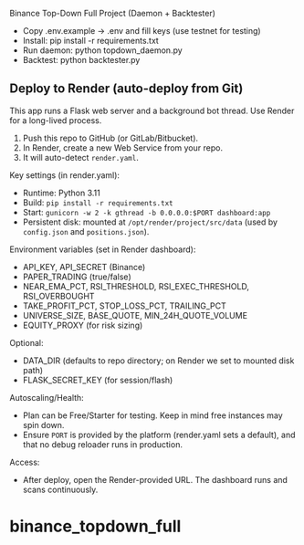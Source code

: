 Binance Top-Down Full Project (Daemon + Backtester)
- Copy .env.example -> .env and fill keys (use testnet for testing)
- Install: pip install -r requirements.txt
- Run daemon: python topdown_daemon.py
- Backtest: python backtester.py

## Deploy to Render (auto-deploy from Git)

This app runs a Flask web server and a background bot thread. Use Render for a long-lived process.

1) Push this repo to GitHub (or GitLab/Bitbucket).
2) In Render, create a new Web Service from your repo.
3) It will auto-detect `render.yaml`.

Key settings (in render.yaml):
- Runtime: Python 3.11
- Build: `pip install -r requirements.txt`
- Start: `gunicorn -w 2 -k gthread -b 0.0.0.0:$PORT dashboard:app`
- Persistent disk: mounted at `/opt/render/project/src/data` (used by `config.json` and `positions.json`).

Environment variables (set in Render dashboard):
- API_KEY, API_SECRET (Binance)
- PAPER_TRADING (true/false)
- NEAR_EMA_PCT, RSI_THRESHOLD, RSI_EXEC_THRESHOLD, RSI_OVERBOUGHT
- TAKE_PROFIT_PCT, STOP_LOSS_PCT, TRAILING_PCT
- UNIVERSE_SIZE, BASE_QUOTE, MIN_24H_QUOTE_VOLUME
- EQUITY_PROXY (for risk sizing)

Optional:
- DATA_DIR (defaults to repo directory; on Render we set to mounted disk path)
- FLASK_SECRET_KEY (for session/flash)

Autoscaling/Health:
- Plan can be Free/Starter for testing. Keep in mind free instances may spin down.
- Ensure `PORT` is provided by the platform (render.yaml sets a default), and that no debug reloader runs in production.

Access:
- After deploy, open the Render-provided URL. The dashboard runs and scans continuously.
# binance_topdown_full
